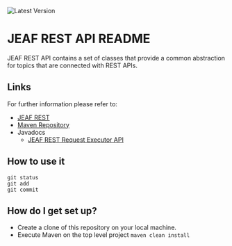 ![Latest Version](https://maven-badges.herokuapp.com/maven-central/com.anaptecs.jeaf.rest/jeaf-rest-api-project/badge.svg)



# JEAF REST API README #

JEAF REST API contains a set of classes that provide a common abstraction for topics that are connected with REST APIs.

## Links ##
For further information please refer to:

* [JEAF REST](https://anaptecs.atlassian.net/l/cp/JGQPmj6k)
* [Maven Repository](https://search.maven.org/artifact/com.anaptecs.jeaf.rest)
* Javadocs
  * [JEAF REST Request Executor API](https://javadoc.io/doc/com.anaptecs.jeaf.rest/jeaf-rest-request-executor-api)

## How to use it ##


```
git status
git add
git commit
```

## How do I get set up? ##

* Create a clone of this repository on your local machine.
* Execute Maven on the top level project `maven clean install`
